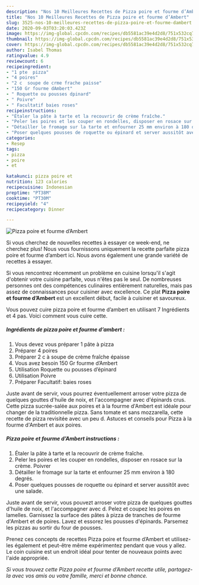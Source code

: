 ```yaml
---
description: "Nos 10 Meilleures Recettes de Pizza poire et fourme d’Ambert"
title: "Nos 10 Meilleures Recettes de Pizza poire et fourme d’Ambert"
slug: 3525-nos-10-meilleures-recettes-de-pizza-poire-et-fourme-dambert
date: 2020-09-03T03:20:03.423Z
image: https://img-global.cpcdn.com/recipes/db5581ac39e4d2d8/751x532cq70/pizza-poire-et-fourme-dambert-photo-principale-de-la-recette.jpg
thumbnail: https://img-global.cpcdn.com/recipes/db5581ac39e4d2d8/751x532cq70/pizza-poire-et-fourme-dambert-photo-principale-de-la-recette.jpg
cover: https://img-global.cpcdn.com/recipes/db5581ac39e4d2d8/751x532cq70/pizza-poire-et-fourme-dambert-photo-principale-de-la-recette.jpg
author: Isabel Thomas
ratingvalue: 4.9
reviewcount: 6
recipeingredient:
- "1 pte  pizza"
- "4 poires"
- "2 c  soupe de crme frache paisse"
- "150 Gr fourme dAmbert"
- " Roquette ou pousses dpinard"
- " Poivre"
- " Facultatif baies roses"
recipeinstructions:
- "Étaler la pâte à tarte et la recouvrir de crème fraîche."
- "Peler les poires et les couper en rondelles, disposer en rosace sur la crème. Poivrer"
- "Détailler le fromage sur la tarte et enfourner 25 mm environ à 180 degrés."
- "Poser quelques pousses de roquette ou épinard et server aussitôt avec une salade."
categories:
- Resep
tags:
- pizza
- poire
- et

katakunci: pizza poire et 
nutrition: 123 calories
recipecuisine: Indonesian
preptime: "PT38M"
cooktime: "PT30M"
recipeyield: "4"
recipecategory: Dinner

---
```



![Pizza poire et fourme d’Ambert](https://img-global.cpcdn.com/recipes/db5581ac39e4d2d8/751x532cq70/pizza-poire-et-fourme-dambert-photo-principale-de-la-recette.jpg)

Si vous cherchez de nouvelles recettes à essayer ce week-end, ne cherchez plus! Nous vous fournissons uniquement la recette parfaite pizza poire et fourme d’ambert ici. Nous avons également une grande variété de recettes à essayer.

Si vous rencontrez récemment un problème en cuisine lorsqu'il s'agit d'obtenir votre cuisine parfaite, vous n'êtes pas le seul. De nombreuses personnes ont des compétences culinaires entièrement naturelles, mais pas assez de connaissances pour cuisiner avec excellence. Ce plat <strong> Pizza poire et fourme d’Ambert </strong> est un excellent début, facile à cuisiner et savoureux.

<!--inarticleads1-->

Vous pouvez cuire pizza poire et fourme d’ambert en utilisant 7 Ingrédients et 4 pas. Voici comment vous cuire cette.

##### Ingrédients de pizza poire et fourme d’ambert :

1. Vous devez vous préparer 1 pâte à pizza
1. Préparer 4 poires
1. Préparer 2 c à soupe de crème fraîche épaisse
1. Vous avez besoin 150 Gr fourme d’Ambert
1. Utilisation  Roquette ou pousses d’épinard
1. Utilisation  Poivre
1. Préparer  Facultatif: baies roses


Juste avant de servir, vous pourrez éventuellement arroser votre pizza de quelques gouttes d&#39;huile de noix, et l&#39;accompagner avec d&#39;épinards crus. Cette pizza sucrée-salée aux poires et à la fourme d&#39;Ambert est idéale pour changer de la traditionnelle pizza. Sans tomate et sans mozzarella, cette recette de pizza revisitée avec un peu d. Astuces et conseils pour Pizza à la fourme d&#39;Ambert et aux poires. 

<!--inarticleads2-->

##### Pizza poire et fourme d’Ambert instructions :

1. Étaler la pâte à tarte et la recouvrir de crème fraîche.
1. Peler les poires et les couper en rondelles, disposer en rosace sur la crème. Poivrer
1. Détailler le fromage sur la tarte et enfourner 25 mm environ à 180 degrés.
1. Poser quelques pousses de roquette ou épinard et server aussitôt avec une salade.


Juste avant de servir, vous pouvezt arroser votre pizza de quelques gouttes d&#39;huile de noix, et l&#39;accompagner avec d. Pelez et coupez les poires en lamelles. Garnissez la surface des pâtes à pizza de tranches de fourme d&#39;Ambert et de poires. Lavez et essorez les pousses d&#39;épinards. Parsemez les pizzas au sortir du four de pousses. 

<!--inarticleads1-->

<p>
Prenez ces concepts de recettes Pizza poire et fourme d’Ambert et utilisez-les également et peut-être même expérimentez pendant que vous y allez. Le coin cuisine est un endroit idéal pour tenter de nouveaux points avec l'aide appropriée.
</p>

<p>
<i>Si vous trouvez cette Pizza poire et fourme d’Ambert recette utile, partagez-la avec vos amis ou votre famille, merci et bonne chance.</i>
</p>
